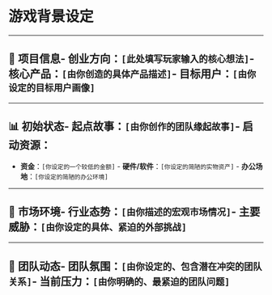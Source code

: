 # 游戏背景设定

---

## 🚀 项目信息- **创业方向**：`[此处填写玩家输入的核心想法]`- **核心产品**：`[由你创造的具体产品描述]`- **目标用户**：`[由你设定的目标用户画像]`

---

## 📊 初始状态- **起点故事**：`[由你创作的团队缘起故事]`- **启动资源**：
  - **资金**：`[你设定的一个较低的金额]`  - **硬件/软件**：`[你设定的简陋的实物资产]`  - **办公场地**：`[你设定的简陋的办公环境]`

---

## 🧭 市场环境- **行业态势**：`[由你描述的宏观市场情况]`- **主要威胁**：`[由你设定的具体、紧迫的外部挑战]`

---

## 👥 团队动态- **团队氛围**：`[由你设定的、包含潜在冲突的团队关系]`- **当前压力**：`[由你明确的、最紧迫的团队问题]`

